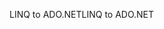 <span data-ttu-id="c9eff-101">LINQ to ADO.NET</span><span class="sxs-lookup"><span data-stu-id="c9eff-101">LINQ to ADO.NET</span></span>